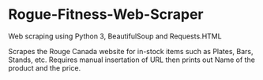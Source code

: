 # Rogue-Fitness-Web-Scraper
Web scraping using Python 3, BeautifulSoup and Requests.HTML

Scrapes the Rouge Canada website for in-stock items such as Plates, Bars, Stands, etc.
Requires manual insertation of URL then prints out Name of the product and the price.
